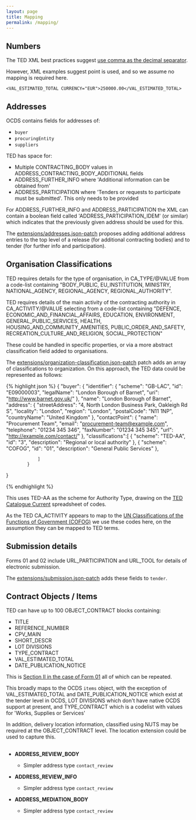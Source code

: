 ```yaml
---
layout: page
title: Mapping
permalink: /mapping/
---
```


## Numbers

The TED XML best practices suggest [use comma as the decimal separator](https://webgate.ec.europa.eu/fpfis/wikis/display/TEDeSender/XML+Best+practices#XMLBestpractices-Punctuationfornumbers). 

However, XML examples suggest point is used, and so we assume no mapping is required here.

```
<VAL_ESTIMATED_TOTAL CURRENCY="EUR">250000.00</VAL_ESTIMATED_TOTAL>
```

## Addresses

OCDS contains fields for addresses of: 

* ```buyer``` 
* ```procuringEntity```
* ```suppliers```

TED has space for:

* Multiple CONTRACTING_BODY values in ADDRESS\_CONTRACTING\_BODY\_ADDITIONAL fields
* ADDRESS\_FURTHER\_INFO where 'Additional information can be obtained from'
* ADDRESS_PARTICIPATION where 'Tenders or requests to participate must be submitted'. This only needs to be provided

For ADDRESS\_FURTHER\_INFO and ADDRESS_PARTICIPATION the XML can contain a boolean field called 'ADDRESS\_PARTICIPATION\_IDEM' (or similar) which indicates that the previously given address should be used for this. 

The [extensions/addresses.json-patch](addresses.json-patch) proposes adding additional address entries to the top level of a release (for additional contracting bodies) and to tender (for further info and participation).

## Organisation Classifications

TED requires details for the type of organisation, in CA_TYPE/@VALUE from a code-list containing "BODY_PUBLIC, EU_INSTITUTION, MINISTRY, NATIONAL_AGENCY, REGIONAL_AGENCY, REGIONAL_AUTHORITY". 

TED requires details of the main activity of the contracting authority in CA_ACTIVITY/@VALUE selecting from a code-list containing "DEFENCE, ECONOMIC\_AND\_FINANCIAL\_AFFAIRS, EDUCATION, ENVIRONMENT, GENERAL\_PUBLIC\_SERVICES, HEALTH, HOUSING\_AND\_COMMUNITY\_AMENITIES, PUBLIC\_ORDER\_AND\_SAFETY, RECREATION\_CULTURE\_AND\_RELIGION, SOCIAL\_PROTECTION"

These could be handled in specific properties, or via a more abstract classification field added to organisations. 

The [extensions/organization-classification.json-patch](organization-classification.json-patch) patch adds an array of classifications to organization. On this approach, the TED data could be represented as follows:

{% highlight json %}
{
    "buyer": {
                "identifier": {
                    "scheme": "GB-LAC",
                    "id": "E09000003",
                    "legalName": "London Borough of Barnet",
                    "uri": "http://www.barnet.gov.uk/"
                },
                "name": "London Borough of Barnet",
                "address": {
                    "streetAddress": "4, North London Business Park, Oakleigh Rd S",
                    "locality": "London",
                    "region": "London",
                    "postalCode": "N11 1NP",
                    "countryName": "United Kingdom"
                },
                "contactPoint": {
                    "name": "Procurement Team",
                    "email": "procurement-team@example.com",
                    "telephone": "01234 345 346",
                    "faxNumber": "01234 345 345",
                    "url": "http://example.com/contact/"
                },
                "classifications":[
                    {
                      "scheme": "TED-AA",
                      "id": "3",
                      "description": "Regional or local authority"
                    },
                    {
                      "scheme": "COFOG",
                      "id": "01",
                      "description": "General Public Services"
                    },
                
                ]
            }
}

{% endhighlight %}

This uses TED-AA as the scheme for Authority Type, drawing on the [TED Catalogue Current](https://docs.google.com/spreadsheets/d/1r6RniKEVlyoWvuitjGDn82T16phfvcxO16onccJ9pd4/edit#gid=780789486) spreadsheet of codes. 

As the TED CA_ACTIVITY appears to map to the [UN Classifications of the Functions of Government (COFOG)](http://unstats.un.org/unsd/cr/registry/regcst.asp?Cl=4) we use these codes here, on the assumption they can be mapped to TED terms. 


## Submission details

Forms 01 and 02 include URL\_PARTICIPATION and URL\_TOOL for details of electronic submission.

The [extensions/submission.json-patch](submission.json-patch) adds these fields to ```tender```.

## Contract Objects / Items

TED can have up to 100 OBJECT\_CONTRACT blocks containing:

* TITLE
* REFERENCE\_NUMBER
* CPV\_MAIN
* SHORT\_DESCR
* LOT DIVISIONS
* TYPE\_CONTRACT
* VAL\_ESTIMATED\_TOTAL
* DATE\_PUBLICATION\_NOTICE

This is [Section II in the case of Form 01](http://simap.ted.europa.eu/documents/10184/99173/EN_F01.pdf) all of which can be repeated.

This broadly maps to the OCDS ```items``` object, with the exception of VAL\_ESTIMATED\_TOTAL and DATE\_PUBLICATION\_NOTICE which exist at the tender level in OCDS, LOT DIVISIONS which don't have native OCDS support at present, and TYPE\_CONTRACT which is a codelist with values for 'Works, Supplies or Services'



In addition, delivery location information, classified using NUTS may be required at the OBJECT\_CONTRACT level. The location extension could be used to capture this. 


## 

* **ADDRESS\_REVIEW_BODY**
  * Simpler address type ```contact_review```

* **ADDRESS\_REVIEW_INFO**
  * Simpler address type ```contact_review```

* **ADDRESS\_MEDIATION_BODY**
  * Simpler address type ```contact_review```